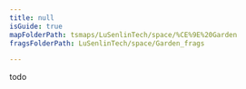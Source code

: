 ```yaml
---
title: null
isGuide: true
mapFolderPath: tsmaps/LuSenlinTech/space/%CE%9E%20Garden
fragsFolderPath: LuSenlinTech/space/Garden_frags

---
```



<!-- tsGuideRenderComment {"guide":{"id":"uIgISj05H","path":"LuSenlinTech/space","fragmentFolderPath":"LuSenlinTech/space/Garden_frags"},"fragment":{"id":"uIgISj05H","topLevelMapKey":"s7LPlH16Y","mapKeyChain":"s7LPlH16Y","guideID":"uIgISj2TW","guidePath":"c:/GitHub/MuddySpud/MuddySpud.github.io/tsmaps/LuSenlinTech/space/Garden.tsmap","chartKey":"s7LPlH16Y","isLeaf":true,"options":[]}} -->

todo